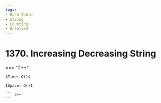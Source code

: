 ```yaml
---
tags:
- Hash Table
- String
- Counting
- Unsolved
---
```



# 1370. Increasing Decreasing String

=== "C++"

    $Time: O()$

    $Space: O()$

    ``` c++
    ```